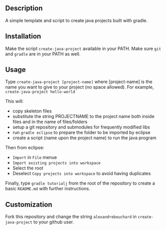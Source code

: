 Description
-----------

A simple template and script to create java projects built with gradle.


Installation
------------

Make the script ``create-java-project`` available in your PATH. Make sure ``git`` and ``gradle`` are in your PATH as well.


Usage
-----

Type ``create-java-project [project-name]`` where [project-name] is the name you want to give to your project (no space allowed). For example, ``create-java-project hello-world``

This will:
- copy skeleton files
- substitute the string PROJECTNAME to the project name both inside files and in the name of files/folders
- setup a git repository and submodules for frequently modified libs
- run ``gradle eclipse`` to prepare the folder to be imported by eclipse
- create a script (name upon the project name) to run the java program

Then from eclipse:
- ``Import`` in ``File`` menue
- ``Import existing projects into workspace``
- Select the root
- Deselect ``Copy projects into workspace`` to avoid having duplicates

Finally, type ``gradle tutorialj`` from the root of the repository to create a basic
``README.md`` with further instructions.


Customization
-------------

Fork this repository and change the string ``alexandrebouchard`` in ``create-java-project`` to your github user.
